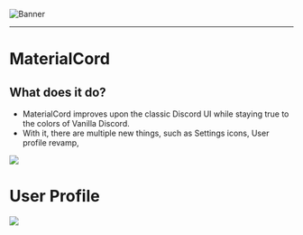 ![Banner](https://raw.githack.com/TBDG5310/BetterDiscord/master/Themes/MaterialCord/assets/banner.png)

---

# MaterialCord
## What does it do?
- MaterialCord improves upon the classic Discord UI while staying true to the colors of Vanilla Discord.
- With it, there are multiple new things, such as Settings icons, User profile revamp, 
<img src="https://imgur.com/KozdxzZ.png">

# User Profile
<img src="https://imgur.com/9eXJBtE.png">

